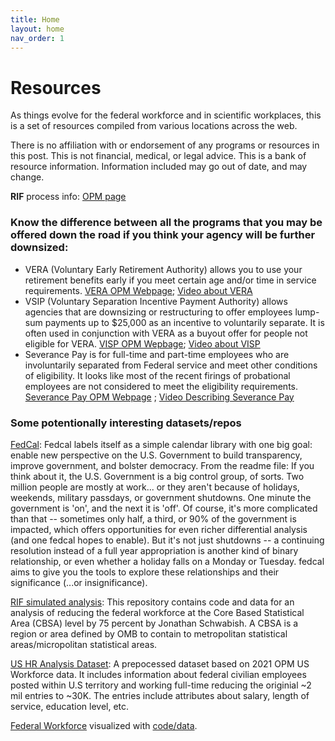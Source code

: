 ```yaml
---
title: Home
layout: home
nav_order: 1
---
```


# Resources 

As things evolve for the federal workforce and in scientific workplaces, this is a set of resources compiled from various locations across the web. 

There is no affiliation with or endorsement of any programs or resources in this post. This is not financial, medical, or legal advice. This is a bank of resource information. Information included may go out of date, and may change. 

**RIF** process info: [OPM page](https://www.opm.gov/policy-data-oversight/workforce-restructuring/reductions-in-force/workforce_reshaping.pdf)

### Know the difference between all the programs that you may be offered down the road if you think your agency will be further downsized:

- VERA (Voluntary Early Retirement Authority) allows you to use your retirement benefits early if you meet certain age and/or time in service requirements. [VERA OPM Webpage](https://www.opm.gov/policy-data-oversight/workforce-restructuring/voluntary-early-retirement-authority/); [Video about VERA](https://www.youtube.com/watch?v=Y5rYQV9vtvE)
- VSIP (Voluntary Separation Incentive Payment Authority) allows agencies that are downsizing or restructuring to offer employees lump-sum payments up to $25,000 as an incentive to voluntarily separate. It is often used in conjunction with VERA as a buyout offer for people not eligible for VERA. [VISP OPM Wepbage](https://www.opm.gov/policy-data-oversight/workforce-restructuring/voluntary-separation-incentive-payments/); [Video about VISP](https://www.youtube.com/watch?v=kKiHBsRHy0o)
- Severance Pay is for full-time and part-time employees who are involuntarily separated from Federal service and meet other conditions of eligibility. It looks like most of the recent firings of probational employees are not considered to meet the eligibility requirements. [Severance Pay OPM Webpage](https://www.opm.gov/policy-data-oversight/pay-leave/pay-administration/fact-sheets/severance-pay/) ; [Video Describing Severance Pay](https://www.opm.gov/policy-data-oversight/pay-leave/pay-administration/fact-sheets/severance-pay/)

### Some potentionally interesting datasets/repos

[FedCal](https://github.com/seekinginfiniteloop/fedcal): Fedcal labels itself as a simple calendar library with one big goal: enable new perspective on the U.S. Government to build transparency, improve government, and bolster democracy. From the readme file: If you think about it, the U.S. Government is a big control group, of sorts. Two million people are mostly at work... or they aren't because of holidays, weekends, military passdays, or government shutdowns. One minute the government is 'on', and the next it is 'off'. Of course, it's more complicated than that -- sometimes only half, a third, or 90% of the government is impacted, which offers opportunities for even richer differential analysis (and one fedcal hopes to enable). But it's not just shutdowns -- a continuing resolution instead of a full year appropriation is another kind of binary relationship, or even whether a holiday falls on a Monday or Tuesday. fedcal aims to give you the tools to explore these relationships and their significance (...or insignificance).

[RIF simulated analysis](https://github.com/UrbanInstitute/shrinking_federal_workforce/tree/main): This repository contains code and data for an analysis of reducing the federal workforce at the Core Based Statistical Area (CBSA) level by 75 percent by Jonathan Schwabish. A CBSA is a region or area defined by OMB to contain to metropolitan statistical areas/micropolitan statistical areas.

[US HR Analysis Dataset](https://github.com/Ph1n-Pham/us-human-resource-analysis): A prepocessed dataset based on 2021 OPM US Workforce data. It includes information about federal civilian employees posted within U.S territory and working full-time reducing the originial ~2 mil entries to ~30K. The entries include attributes about salary, length of service, education level, etc.

[Federal Workforce](https://economic.github.io/federal_workforce/) visualized with [code/data](https://github.com/Economic/federal_workforce).